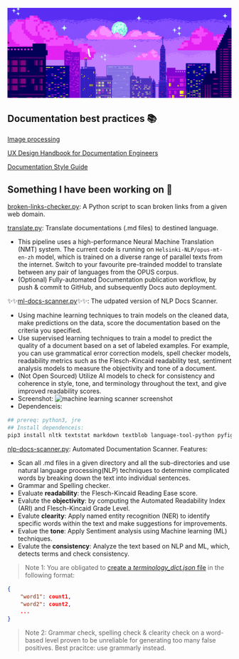 ![Banner](https://raw.githubusercontent.com/p1ng-request/p1ng-request/main/banner.gif)

## Documentation best practices 📚

[Image processing](https://github.com/p1ng-request/document-automation/blob/main/best-practices/image-processing.md)

[UX Design Handbook for Documentation Engineers](https://github.com/p1ng-request/document-automation/blob/main/best-practices/ux-design.md)

[Documentation Style Guide](https://github.com/p1ng-request/document-automation/blob/main/best-practices/style-guide.md)

## Something I have been working on 🎯

[broken-links-checker.py](https://github.com/p1ng-request/document-automation/blob/main/broken-links-checker.py): A Python script to scan broken links from a given web domain.

[translate.py](https://github.com/p1ng-request/document-automation/blob/main/translate.py): Translate documentations (.md files) to destined language.
+ This pipeline uses a high-performance Neural Machine Translation (NMT) system. The current code is running on `Helsinki-NLP/opus-mt-en-zh` model, which is trained on a diverse range of parallel texts from the internet. Switch to your favourite pre-trainded moddel to translate between any pair of languages from the OPUS corpus.
+ (Optional) Fully-automated Documentation publication workflow, by push & commit to GitHub, and subsequently Docs auto deployment.

:sparkles::sparkles:[ml-docs-scanner.py](https://github.com/p1ng-request/document-automation/blob/main/ml-docs-scanner.py):sparkles::sparkles:: The udpated version of NLP Docs Scanner.
+ Using machine learning techniques to train models on the cleaned data, make predictions on the data, score the documentation based on the criteria you specified.
+ Use supervised learning techniques to train a model to predict the quality of a document based on a set of labeled examples. For example, you can use grammatical error correction models, spell checker models, readability metrics such as the Flesch-Kincaid readability test, sentiment analysis models to measure the objectivity and tone of a document.
+ (Not Open Sourced) Utilize AI models to check for consistency and coherence in style, tone, and terminology throughout the text, and give improved readability scores.
+ Screenshot:
![machine learning scanner screenshot](https://github.com/p1ng-request/document-automation/blob/main/screenshot.png?raw=true)
+ Dependenceis:
```bash
## prereq: python3, jre
## Install dependenceis:
pip3 install nltk textstat markdown textblob language-tool-python pyfiglet textblob
```

[nlp-docs-scanner.py](https://github.com/p1ng-request/document-automation/blob/main/nlp-docs-scanner.py): Automated Documentation Scanner. Features:
+ Scan all .md files in a given directory and all the sub-directories and use natural language processing(NLP) techniques to determine complicated words by breaking down the text into individual sentences.
+ Grammar and Spelling checker.
+ Evaluate **readability**: the Flesch-Kincaid Reading Ease score.
+ Evalute the **objectivity**: by computing the Automated Readability Index (ARI) and Flesch-Kincaid Grade Level.
+ Evalute **clearity**: Apply named entity recognition (NER) to identify specific words within the text and make suggestions for improvements.
+ Evalue the **tone**: Apply Sentiment analysis using Machine learning (ML) techniques.
+ Evalute the **consistency**: Analyze the text based on NLP and ML, which, detects terms and check consistency.
> Note 1: You are obligated to [create a *terminology_dict.json* file](https://github.com/p1ng-request/document-automation/blob/main/create-term-dic.py) in the following format:
```json
{
    "word1": count1,
    "word2": count2,
    ...
}
```
> Note 2: Grammar check, spelling check & clearity check on a word-based level proven to be unreliable for generating too many false positives. Best pracitce: use grammarly instead.
